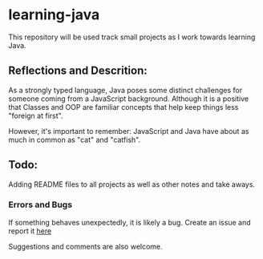 # learning-java
<p>This repository will be used track small projects as I work towards learning Java.</p>

## Reflections and Descrition: 
<p>As a strongly typed language, Java poses some distinct challenges for someone coming from a JavaScript background. 
Although it is a positive that Classes and OOP are familiar concepts that help keep things less "foreign at first".</p>
<p>However, it's important to remember: JavaScript and Java have about as much in common as "cat" and "catfish".</p>

## Todo: 
<p>Adding README files to all projects as well as other notes and take aways.</p>

### Errors and Bugs
<p>If something behaves unexpectedly, it is likely a bug. Create an issue and report it <a href="https://github.com/MagicMarcos/DreamOn/issues">here</a>  </p>
<p>Suggestions and comments are also welcome.</p>
